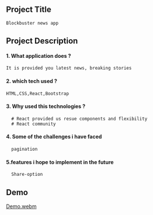 
## Project Title
    Blockbuster news app
##  Project Description

#### 1. What application does ?
    It is provided you latest news, breaking stories 

#### 2. which tech used ? 
    HTML,CSS,React,Bootstrap
#### 3. Why used this technologies ?
      # React provided us resue components and flexibility
      # React community 
#### 4. Some of the challenges i have faced 
      pagination

#### 5.features i hope to implement in the future
      Share-option
## Demo
[Demo.webm](https://user-images.githubusercontent.com/47987656/179280869-cd0782da-bdb6-4c96-b6af-6212f4e6939c.webm)
